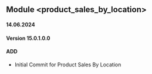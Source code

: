 ## Module <product_sales_by_location>

#### 14.06.2024
#### Version 15.0.1.0.0
#### ADD
- Initial Commit for Product Sales By Location
